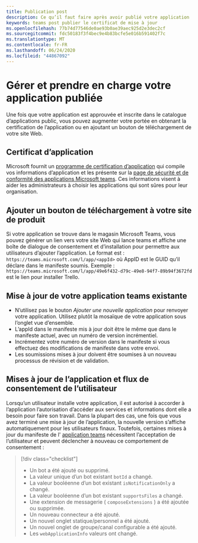 ```yaml
---
title: Publication post
description: Ce qu’il faut faire après avoir publié votre application
keywords: teams post publier le certificat de mise à jour
ms.openlocfilehash: 77b74d77546de0ae93b0ae39aec925d2e3dec2cf
ms.sourcegitcommit: fdc50183f3f4bec9e4b83bcfe5e016b591402f7c
ms.translationtype: MT
ms.contentlocale: fr-FR
ms.lasthandoff: 06/24/2020
ms.locfileid: "44867092"
---
```

# <a name="maintain-and-support-your-published-app"></a>Gérer et prendre en charge votre application publiée 

Une fois que votre application est approuvée et inscrite dans le catalogue d’applications public, vous pouvez augmenter votre portée en obtenant la certification de l’application ou en ajoutant un bouton de téléchargement de votre site Web.

## <a name="application-certificate"></a>Certificat d’application

Microsoft fournit un [programme de certification d’application](./application-certification.md) qui compile vos informations d’application et les présente sur la [page de sécurité et de conformité des applications Microsoft teams](https://aka.ms/AppCertification). Ces informations visent à aider les administrateurs à choisir les applications qui sont sûres pour leur organisation.

## <a name="add-a-download-button-to-your-product-site"></a>Ajouter un bouton de téléchargement à votre site de produit

Si votre application se trouve dans le magasin Microsoft Teams, vous pouvez générer un lien vers votre site Web qui lance teams et affiche une boîte de dialogue de consentement et d’installation pour permettre aux utilisateurs d’ajouter l’application.
Le format est : `https://teams.microsoft.com/l/app/<appId>` où AppID est le GUID qu’il déclare dans le manifeste soumis.
Exemple : `https://teams.microsoft.com/l/app/49e6f432-d79c-49e8-94f7-89b94f3672fd` est le lien pour installer Trello.

## <a name="updating-your-existing-teams-app"></a>Mise à jour de votre application teams existante

* N’utilisez pas le bouton *Ajouter une nouvelle application* pour renvoyer votre application. Utilisez plutôt la mosaïque de votre application sous l’onglet vue d’ensemble.
* L’appId dans le manifeste mis à jour doit être le même que dans le manifeste actuel, avec un numéro de version incrémentiel.
* Incrémentez votre numéro de version dans le manifeste si vous effectuez des modifications de manifeste dans votre envoi.
* Les soumissions mises à jour doivent être soumises à un nouveau processus de révision et de validation.

## <a name="app-updates-and-the-user-consent-flow"></a>Mises à jour de l’application et flux de consentement de l’utilisateur

Lorsqu’un utilisateur installe votre application, il est autorisé à accorder à l’application l’autorisation d’accéder aux services et informations dont elle a besoin pour faire son travail. Dans la plupart des cas, une fois que vous avez terminé une mise à jour de l’application, la nouvelle version s’affiche automatiquement pour les utilisateurs finaux. Toutefois, certaines mises à jour du manifeste de l' [application teams](../../../../resources/schema/manifest-schema.md) nécessitent l’acceptation de l’utilisateur et peuvent déclencher à nouveau ce comportement de consentement :

 >[!div class="checklist"]
>
> * Un bot a été ajouté ou supprimé.
> * La valeur unique d’un bot existant `botId` a changé.
> * La valeur booléenne d’un bot existant `isNotificationOnly` a changé.
> * La valeur booléenne d’un bot existant `supportsFiles` a changé.
> * Une extension de messagerie ( `composeExtensions` ) a été ajoutée ou supprimée.
> * Un nouveau connecteur a été ajouté.
> * Un nouvel onglet statique/personnel a été ajouté.
> * Un nouvel onglet de groupe/canal configurable a été ajouté.
> * Les `webApplicationInfo` valeurs ont changé.
>